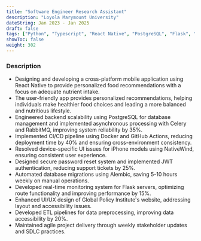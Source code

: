 ```yaml
---
title: "Software Engineer Research Assistant"
description: "Loyola Marymount University"
dateString: Jan 2023 - Jan 2025
draft: false
tags: ["Python", "Typescript", "React Native", "PostgreSQL", "Flask", "AWS"]
showToc: false
weight: 302
---
```


### Description

- Designing and developing a cross-platform mobile application using React Native to provide personalized food recommendations with a focus on adequate nutrient intake.
- The user-friendly app provides personalized recommendations, helping individuals make healthier food choices and leading a more balanced and nutritious lifestyle.
- Engineered backend scalability using PostgreSQL for database management and implemented asynchronous processing with Celery and
  RabbitMQ, improving system reliability by 35%.
- Implemented CI/CD pipeline using Docker and GitHub Actions, reducing deployment time by 40% and ensuring cross-environment consistency.
- Resolved device-specific UI issues for iPhone models using NativeWind, ensuring consistent user experience.
- Designed secure password reset system and implemented JWT authentication, reducing support tickets by 25%.
- Automated database migrations using Alembic, saving 5-10 hours weekly on manual operations.
- Developed real-time monitoring system for Flask servers, optimizing route functionality and improving performance by 15%.
- Enhanced UI/UX design of Global Policy Institute's website, addressing layout and accessibility issues.
- Developed ETL pipelines for data preprocessing, improving data accessibility by 20%.
- Maintained agile project delivery through weekly stakeholder updates and SDLC practices.
